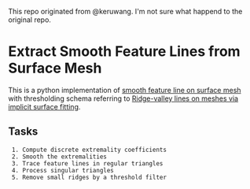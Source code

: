 This repo originated from @keruwang. I'm not sure what happend to the original repo.

# Extract Smooth Feature Lines from Surface Mesh

This is a python implementation of [smooth feature line on surface mesh](https://www.mi.fu-berlin.de/en/math/groups/ag-geom/publications/db/feature.pdf) with thresholding schema referring to [Ridge-valley lines on meshes via implicit surface fitting](https://dl.acm.org/doi/10.1145/1015706.1015768).

## Tasks
     1. Compute discrete extremality coefficients
     2. Smooth the extremalities
     3. Trace feature lines in regular triangles
     4. Process singular triangles
     5. Remove small ridges by a threshold filter
     
     

